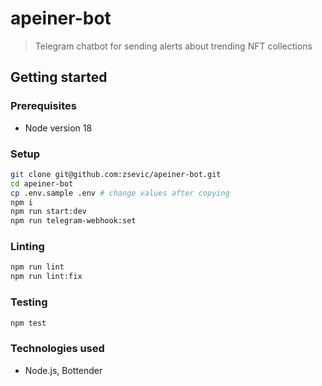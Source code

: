 # apeiner-bot

> Telegram chatbot for sending alerts about trending NFT collections

## Getting started

### Prerequisites

- Node version 18

### Setup

```bash
git clone git@github.com:zsevic/apeiner-bot.git
cd apeiner-bot
cp .env.sample .env # change values after copying
npm i
npm run start:dev
npm run telegram-webhook:set
```

### Linting

```bash
npm run lint
npm run lint:fix
```

### Testing

```bash
npm test
```

### Technologies used

- Node.js, Bottender
